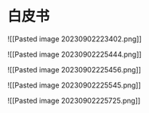 # 白皮书

![[Pasted image 20230902223402.png]]

![[Pasted image 20230902225444.png]]

![[Pasted image 20230902225456.png]]

![[Pasted image 20230902225545.png]]

![[Pasted image 20230902225725.png]]